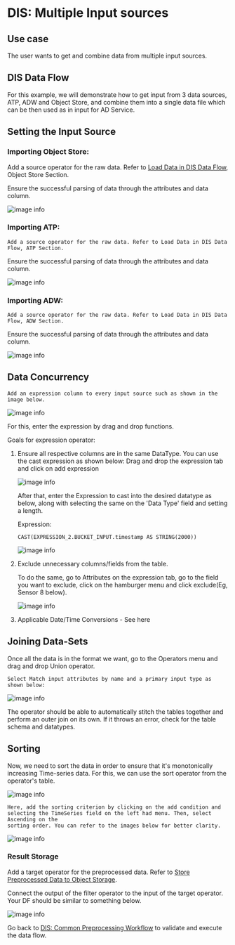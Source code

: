 # DIS: Multiple Input sources

## Use case

The user wants to get and combine data from multiple input sources.

## DIS Data Flow

For this example, we will demonstrate how to get input from 3 data sources, ATP, ADW and Object Store, and combine them into a single data file which
can be then used as in input for AD Service.
## Setting the Input Source


### Importing Object Store:

Add a source operator for the raw data. Refer to [Load Data in DIS Data Flow](./dataIO.md), Object Store Section.

Ensure the successful parsing of data through the attributes and data column.

![image info](./utils/MIS1.png)

### Importing ATP:
```
Add a source operator for the raw data. Refer to Load Data in DIS Data Flow, ATP Section.
```

Ensure the successful parsing of data through the attributes and data column.

![image info](./utils/MIS2.png)

### Importing ADW:

```
Add a source operator for the raw data. Refer to Load Data in DIS Data Flow, ADW Section.
```
Ensure the successful parsing of data through the attributes and data column.

![image info](./utils/MIS3.png)

## Data Concurrency

```
Add an expression column to every input source such as shown in the image below.
```
![image info](./utils/MIS5.png)

For this, enter the expression by drag and drop functions.

Goals for expression operator:

1. Ensure all respective columns are in the same DataType. You can use the cast expression as shown below:
Drag and drop the expression tab and click on add expression

    ![image info](./utils/MIS4.png)
   
     After that, enter the Expression to cast into the desired datatype as below, along with selecting the same on the 'Data Type' field and setting a
length.

    Expression:
    ```
    CAST(EXPRESSION_2.BUCKET_INPUT.timestamp AS STRING(2000))
    ```
   ![image info](./utils/MIS6.png)


2. Exclude unnecessary columns/fields from the table.

    To do the same, go to Attributes on the expression tab, go to the field you want to exclude, click on the hamburger menu and click exclude(Eg,
Sensor 8 below).
   
      ![image info](./utils/MIS7.png)
3. Applicable Date/Time Conversions - See here
## Joining Data-Sets

Once all the data is in the format we want, go to the Operators menu and drag and drop Union operator.
```
Select Match input attributes by name and a primary input type as shown below:
```
![image info](./utils/MIS8.png)

The operator should be able to automatically stitch the tables together and perform an outer join on its own. If it throws an error, check for the table
schema and datatypes.

## Sorting

Now, we need to sort the data in order to ensure that it's monotonically increasing Time-series data. For this, we can use the sort operator from the
operator's table.

![image info](./utils/MIS9.png)

```
Here, add the sorting criterion by clicking on the add condition and selecting the TimeSeries field on the left had menu. Then, select Ascending on the
sorting order. You can refer to the images below for better clarity.
```

![image info](./utils/MIS10.png)

### Result Storage

Add a target operator for the preprocessed data. Refer to [Store Preprocessed Data to Object Storage](https://confluence.oci.oraclecorp.com/display/OCAS/DIS%3A+Multiple+Input+sources#:~:text=Store%20Preprocessed%20Data%20to%20Object%20Storage).

Connect the output of the filter operator to the input of the target operator. Your DF should be similar to something below.

![image info](./utils/MIS11.png)

Go back to [DIS: Common Preprocessing Workflow](./Multiple_input_sources.md) to validate and execute the data flow.


